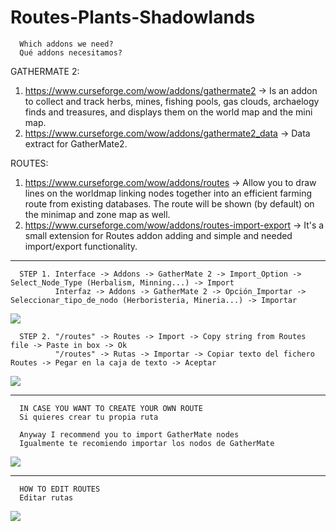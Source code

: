 # Routes-Plants-Shadowlands

      Which addons we need?
      Qué addons necesitamos?

GATHERMATE 2:
1. https://www.curseforge.com/wow/addons/gathermate2 -> Is an addon to collect and track herbs, mines, fishing pools, gas clouds, archaelogy finds and treasures, and displays them on the world map and the mini map.
2. https://www.curseforge.com/wow/addons/gathermate2_data -> Data extract for GatherMate2.

ROUTES: 
1. https://www.curseforge.com/wow/addons/routes -> Allow you to draw lines on the worldmap linking nodes together into an efficient farming route from existing databases. The route will be shown (by default) on the minimap and zone map as well.
2. https://www.curseforge.com/wow/addons/routes-import-export -> It's a small extension for Routes addon adding and simple and needed import/export functionality.

********************************************************************************************************************************************************************************

      STEP 1. Interface -> Addons -> GatherMate 2 -> Import_Option -> Select_Node_Type (Herbalism, Minning...) -> Import
              Interfaz -> Addons -> GatherMate 2 -> Opción_Importar -> Seleccionar_tipo_de_nodo (Herboristeria, Mineria...) -> Importar

![](Importar_GatherMate.gif)

      STEP 2. "/routes" -> Routes -> Import -> Copy string from Routes file -> Paste in box -> Ok
              "/routes" -> Rutas -> Importar -> Copiar texto del fichero Routes -> Pegar en la caja de texto -> Aceptar
      
![](Importar_Rutas.gif)

********************************************************************************************************************************************************************************

      IN CASE YOU WANT TO CREATE YOUR OWN ROUTE
      Si quieres crear tu propia ruta
      
      Anyway I recommend you to import GatherMate nodes
      Igualmente te recomiendo importar los nodos de GatherMate

![](Crear_Rutas.gif)

********************************************************************************************************************************************************************************

      HOW TO EDIT ROUTES
      Editar rutas
      
![](Editar_Rutas.gif)
